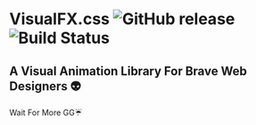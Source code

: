 # VisualFX.css ![GitHub release](https://img.shields.io/badge/release-v0.2.0-brightgreen.svg) ![Build Status]()
## A Visual Animation Library For Brave Web Designers :alien:
Wait For More GG:umbrella:
